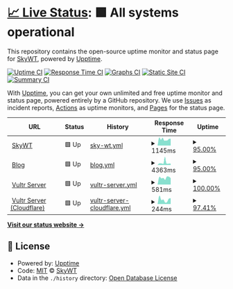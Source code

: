 # [📈 Live Status](https://uptime.skywt.cn): <!--live status--> **🟩 All systems operational**

This repository contains the open-source uptime monitor and status page for [SkyWT](https://skywt.cn/), powered by [Upptime](https://github.com/upptime/upptime).

[![Uptime CI](https://github.com/Skywt2003/uptime/workflows/Uptime%20CI/badge.svg)](https://github.com/Skywt2003/uptime/actions?query=workflow%3A%22Uptime+CI%22)
[![Response Time CI](https://github.com/Skywt2003/uptime/workflows/Response%20Time%20CI/badge.svg)](https://github.com/Skywt2003/uptime/actions?query=workflow%3A%22Response+Time+CI%22)
[![Graphs CI](https://github.com/Skywt2003/uptime/workflows/Graphs%20CI/badge.svg)](https://github.com/Skywt2003/uptime/actions?query=workflow%3A%22Graphs+CI%22)
[![Static Site CI](https://github.com/Skywt2003/uptime/workflows/Static%20Site%20CI/badge.svg)](https://github.com/Skywt2003/uptime/actions?query=workflow%3A%22Static+Site+CI%22)
[![Summary CI](https://github.com/Skywt2003/uptime/workflows/Summary%20CI/badge.svg)](https://github.com/Skywt2003/uptime/actions?query=workflow%3A%22Summary+CI%22)

With [Upptime](https://upptime.js.org), you can get your own unlimited and free uptime monitor and status page, powered entirely by a GitHub repository. We use [Issues](https://github.com/Skywt2003/uptime/issues) as incident reports, [Actions](https://github.com/Skywt2003/uptime/actions) as uptime monitors, and [Pages](https://uptime.skywt.cn) for the status page.

<!--start: status pages-->
<!-- This summary is generated by Upptime (https://github.com/upptime/upptime) -->
<!-- Do not edit this manually, your changes will be overwritten -->
<!-- prettier-ignore -->
| URL | Status | History | Response Time | Uptime |
| --- | ------ | ------- | ------------- | ------ |
| <img alt="" src="https://icons.duckduckgo.com/ip3/skywt.cn.ico" height="13"> [SkyWT](https://skywt.cn) | 🟩 Up | [sky-wt.yml](https://github.com/Skywt2003/uptime/commits/HEAD/history/sky-wt.yml) | <details><summary><img alt="Response time graph" src="./graphs/sky-wt/response-time-week.png" height="20"> 1145ms</summary><br><a href="https://uptime.skywt.cn/history/sky-wt"><img alt="Response time 1165" src="https://img.shields.io/endpoint?url=https%3A%2F%2Fraw.githubusercontent.com%2FSkywt2003%2Fuptime%2FHEAD%2Fapi%2Fsky-wt%2Fresponse-time.json"></a><br><a href="https://uptime.skywt.cn/history/sky-wt"><img alt="24-hour response time 1224" src="https://img.shields.io/endpoint?url=https%3A%2F%2Fraw.githubusercontent.com%2FSkywt2003%2Fuptime%2FHEAD%2Fapi%2Fsky-wt%2Fresponse-time-day.json"></a><br><a href="https://uptime.skywt.cn/history/sky-wt"><img alt="7-day response time 1145" src="https://img.shields.io/endpoint?url=https%3A%2F%2Fraw.githubusercontent.com%2FSkywt2003%2Fuptime%2FHEAD%2Fapi%2Fsky-wt%2Fresponse-time-week.json"></a><br><a href="https://uptime.skywt.cn/history/sky-wt"><img alt="30-day response time 1180" src="https://img.shields.io/endpoint?url=https%3A%2F%2Fraw.githubusercontent.com%2FSkywt2003%2Fuptime%2FHEAD%2Fapi%2Fsky-wt%2Fresponse-time-month.json"></a><br><a href="https://uptime.skywt.cn/history/sky-wt"><img alt="1-year response time 1197" src="https://img.shields.io/endpoint?url=https%3A%2F%2Fraw.githubusercontent.com%2FSkywt2003%2Fuptime%2FHEAD%2Fapi%2Fsky-wt%2Fresponse-time-year.json"></a></details> | <details><summary><a href="https://uptime.skywt.cn/history/sky-wt">95.00%</a></summary><a href="https://uptime.skywt.cn/history/sky-wt"><img alt="All-time uptime 99.78%" src="https://img.shields.io/endpoint?url=https%3A%2F%2Fraw.githubusercontent.com%2FSkywt2003%2Fuptime%2FHEAD%2Fapi%2Fsky-wt%2Fuptime.json"></a><br><a href="https://uptime.skywt.cn/history/sky-wt"><img alt="24-hour uptime 100.00%" src="https://img.shields.io/endpoint?url=https%3A%2F%2Fraw.githubusercontent.com%2FSkywt2003%2Fuptime%2FHEAD%2Fapi%2Fsky-wt%2Fuptime-day.json"></a><br><a href="https://uptime.skywt.cn/history/sky-wt"><img alt="7-day uptime 95.00%" src="https://img.shields.io/endpoint?url=https%3A%2F%2Fraw.githubusercontent.com%2FSkywt2003%2Fuptime%2FHEAD%2Fapi%2Fsky-wt%2Fuptime-week.json"></a><br><a href="https://uptime.skywt.cn/history/sky-wt"><img alt="30-day uptime 98.85%" src="https://img.shields.io/endpoint?url=https%3A%2F%2Fraw.githubusercontent.com%2FSkywt2003%2Fuptime%2FHEAD%2Fapi%2Fsky-wt%2Fuptime-month.json"></a><br><a href="https://uptime.skywt.cn/history/sky-wt"><img alt="1-year uptime 99.78%" src="https://img.shields.io/endpoint?url=https%3A%2F%2Fraw.githubusercontent.com%2FSkywt2003%2Fuptime%2FHEAD%2Fapi%2Fsky-wt%2Fuptime-year.json"></a></details>
| <img alt="" src="https://icons.duckduckgo.com/ip3/blog.skywt.cn.ico" height="13"> [Blog](https://blog.skywt.cn) | 🟩 Up | [blog.yml](https://github.com/Skywt2003/uptime/commits/HEAD/history/blog.yml) | <details><summary><img alt="Response time graph" src="./graphs/blog/response-time-week.png" height="20"> 4363ms</summary><br><a href="https://uptime.skywt.cn/history/blog"><img alt="Response time 4335" src="https://img.shields.io/endpoint?url=https%3A%2F%2Fraw.githubusercontent.com%2FSkywt2003%2Fuptime%2FHEAD%2Fapi%2Fblog%2Fresponse-time.json"></a><br><a href="https://uptime.skywt.cn/history/blog"><img alt="24-hour response time 3172" src="https://img.shields.io/endpoint?url=https%3A%2F%2Fraw.githubusercontent.com%2FSkywt2003%2Fuptime%2FHEAD%2Fapi%2Fblog%2Fresponse-time-day.json"></a><br><a href="https://uptime.skywt.cn/history/blog"><img alt="7-day response time 4363" src="https://img.shields.io/endpoint?url=https%3A%2F%2Fraw.githubusercontent.com%2FSkywt2003%2Fuptime%2FHEAD%2Fapi%2Fblog%2Fresponse-time-week.json"></a><br><a href="https://uptime.skywt.cn/history/blog"><img alt="30-day response time 3389" src="https://img.shields.io/endpoint?url=https%3A%2F%2Fraw.githubusercontent.com%2FSkywt2003%2Fuptime%2FHEAD%2Fapi%2Fblog%2Fresponse-time-month.json"></a><br><a href="https://uptime.skywt.cn/history/blog"><img alt="1-year response time 3532" src="https://img.shields.io/endpoint?url=https%3A%2F%2Fraw.githubusercontent.com%2FSkywt2003%2Fuptime%2FHEAD%2Fapi%2Fblog%2Fresponse-time-year.json"></a></details> | <details><summary><a href="https://uptime.skywt.cn/history/blog">95.00%</a></summary><a href="https://uptime.skywt.cn/history/blog"><img alt="All-time uptime 99.51%" src="https://img.shields.io/endpoint?url=https%3A%2F%2Fraw.githubusercontent.com%2FSkywt2003%2Fuptime%2FHEAD%2Fapi%2Fblog%2Fuptime.json"></a><br><a href="https://uptime.skywt.cn/history/blog"><img alt="24-hour uptime 100.00%" src="https://img.shields.io/endpoint?url=https%3A%2F%2Fraw.githubusercontent.com%2FSkywt2003%2Fuptime%2FHEAD%2Fapi%2Fblog%2Fuptime-day.json"></a><br><a href="https://uptime.skywt.cn/history/blog"><img alt="7-day uptime 95.00%" src="https://img.shields.io/endpoint?url=https%3A%2F%2Fraw.githubusercontent.com%2FSkywt2003%2Fuptime%2FHEAD%2Fapi%2Fblog%2Fuptime-week.json"></a><br><a href="https://uptime.skywt.cn/history/blog"><img alt="30-day uptime 98.85%" src="https://img.shields.io/endpoint?url=https%3A%2F%2Fraw.githubusercontent.com%2FSkywt2003%2Fuptime%2FHEAD%2Fapi%2Fblog%2Fuptime-month.json"></a><br><a href="https://uptime.skywt.cn/history/blog"><img alt="1-year uptime 99.71%" src="https://img.shields.io/endpoint?url=https%3A%2F%2Fraw.githubusercontent.com%2FSkywt2003%2Fuptime%2FHEAD%2Fapi%2Fblog%2Fuptime-year.json"></a></details>
| <img alt="" src="https://icons.duckduckgo.com/ip3/v.skywt.cn.ico" height="13"> [Vultr Server](https://v.skywt.cn) | 🟩 Up | [vultr-server.yml](https://github.com/Skywt2003/uptime/commits/HEAD/history/vultr-server.yml) | <details><summary><img alt="Response time graph" src="./graphs/vultr-server/response-time-week.png" height="20"> 581ms</summary><br><a href="https://uptime.skywt.cn/history/vultr-server"><img alt="Response time 549" src="https://img.shields.io/endpoint?url=https%3A%2F%2Fraw.githubusercontent.com%2FSkywt2003%2Fuptime%2FHEAD%2Fapi%2Fvultr-server%2Fresponse-time.json"></a><br><a href="https://uptime.skywt.cn/history/vultr-server"><img alt="24-hour response time 690" src="https://img.shields.io/endpoint?url=https%3A%2F%2Fraw.githubusercontent.com%2FSkywt2003%2Fuptime%2FHEAD%2Fapi%2Fvultr-server%2Fresponse-time-day.json"></a><br><a href="https://uptime.skywt.cn/history/vultr-server"><img alt="7-day response time 581" src="https://img.shields.io/endpoint?url=https%3A%2F%2Fraw.githubusercontent.com%2FSkywt2003%2Fuptime%2FHEAD%2Fapi%2Fvultr-server%2Fresponse-time-week.json"></a><br><a href="https://uptime.skywt.cn/history/vultr-server"><img alt="30-day response time 596" src="https://img.shields.io/endpoint?url=https%3A%2F%2Fraw.githubusercontent.com%2FSkywt2003%2Fuptime%2FHEAD%2Fapi%2Fvultr-server%2Fresponse-time-month.json"></a><br><a href="https://uptime.skywt.cn/history/vultr-server"><img alt="1-year response time 560" src="https://img.shields.io/endpoint?url=https%3A%2F%2Fraw.githubusercontent.com%2FSkywt2003%2Fuptime%2FHEAD%2Fapi%2Fvultr-server%2Fresponse-time-year.json"></a></details> | <details><summary><a href="https://uptime.skywt.cn/history/vultr-server">100.00%</a></summary><a href="https://uptime.skywt.cn/history/vultr-server"><img alt="All-time uptime 94.82%" src="https://img.shields.io/endpoint?url=https%3A%2F%2Fraw.githubusercontent.com%2FSkywt2003%2Fuptime%2FHEAD%2Fapi%2Fvultr-server%2Fuptime.json"></a><br><a href="https://uptime.skywt.cn/history/vultr-server"><img alt="24-hour uptime 100.00%" src="https://img.shields.io/endpoint?url=https%3A%2F%2Fraw.githubusercontent.com%2FSkywt2003%2Fuptime%2FHEAD%2Fapi%2Fvultr-server%2Fuptime-day.json"></a><br><a href="https://uptime.skywt.cn/history/vultr-server"><img alt="7-day uptime 100.00%" src="https://img.shields.io/endpoint?url=https%3A%2F%2Fraw.githubusercontent.com%2FSkywt2003%2Fuptime%2FHEAD%2Fapi%2Fvultr-server%2Fuptime-week.json"></a><br><a href="https://uptime.skywt.cn/history/vultr-server"><img alt="30-day uptime 100.00%" src="https://img.shields.io/endpoint?url=https%3A%2F%2Fraw.githubusercontent.com%2FSkywt2003%2Fuptime%2FHEAD%2Fapi%2Fvultr-server%2Fuptime-month.json"></a><br><a href="https://uptime.skywt.cn/history/vultr-server"><img alt="1-year uptime 93.47%" src="https://img.shields.io/endpoint?url=https%3A%2F%2Fraw.githubusercontent.com%2FSkywt2003%2Fuptime%2FHEAD%2Fapi%2Fvultr-server%2Fuptime-year.json"></a></details>
| <img alt="" src="https://icons.duckduckgo.com/ip3/skywt.eu.org.ico" height="13"> [Vultr Server (Cloudflare)](https://skywt.eu.org) | 🟩 Up | [vultr-server-cloudflare.yml](https://github.com/Skywt2003/uptime/commits/HEAD/history/vultr-server-cloudflare.yml) | <details><summary><img alt="Response time graph" src="./graphs/vultr-server-cloudflare/response-time-week.png" height="20"> 244ms</summary><br><a href="https://uptime.skywt.cn/history/vultr-server-cloudflare"><img alt="Response time 233" src="https://img.shields.io/endpoint?url=https%3A%2F%2Fraw.githubusercontent.com%2FSkywt2003%2Fuptime%2FHEAD%2Fapi%2Fvultr-server-cloudflare%2Fresponse-time.json"></a><br><a href="https://uptime.skywt.cn/history/vultr-server-cloudflare"><img alt="24-hour response time 335" src="https://img.shields.io/endpoint?url=https%3A%2F%2Fraw.githubusercontent.com%2FSkywt2003%2Fuptime%2FHEAD%2Fapi%2Fvultr-server-cloudflare%2Fresponse-time-day.json"></a><br><a href="https://uptime.skywt.cn/history/vultr-server-cloudflare"><img alt="7-day response time 244" src="https://img.shields.io/endpoint?url=https%3A%2F%2Fraw.githubusercontent.com%2FSkywt2003%2Fuptime%2FHEAD%2Fapi%2Fvultr-server-cloudflare%2Fresponse-time-week.json"></a><br><a href="https://uptime.skywt.cn/history/vultr-server-cloudflare"><img alt="30-day response time 260" src="https://img.shields.io/endpoint?url=https%3A%2F%2Fraw.githubusercontent.com%2FSkywt2003%2Fuptime%2FHEAD%2Fapi%2Fvultr-server-cloudflare%2Fresponse-time-month.json"></a><br><a href="https://uptime.skywt.cn/history/vultr-server-cloudflare"><img alt="1-year response time 234" src="https://img.shields.io/endpoint?url=https%3A%2F%2Fraw.githubusercontent.com%2FSkywt2003%2Fuptime%2FHEAD%2Fapi%2Fvultr-server-cloudflare%2Fresponse-time-year.json"></a></details> | <details><summary><a href="https://uptime.skywt.cn/history/vultr-server-cloudflare">97.41%</a></summary><a href="https://uptime.skywt.cn/history/vultr-server-cloudflare"><img alt="All-time uptime 99.95%" src="https://img.shields.io/endpoint?url=https%3A%2F%2Fraw.githubusercontent.com%2FSkywt2003%2Fuptime%2FHEAD%2Fapi%2Fvultr-server-cloudflare%2Fuptime.json"></a><br><a href="https://uptime.skywt.cn/history/vultr-server-cloudflare"><img alt="24-hour uptime 81.84%" src="https://img.shields.io/endpoint?url=https%3A%2F%2Fraw.githubusercontent.com%2FSkywt2003%2Fuptime%2FHEAD%2Fapi%2Fvultr-server-cloudflare%2Fuptime-day.json"></a><br><a href="https://uptime.skywt.cn/history/vultr-server-cloudflare"><img alt="7-day uptime 97.41%" src="https://img.shields.io/endpoint?url=https%3A%2F%2Fraw.githubusercontent.com%2FSkywt2003%2Fuptime%2FHEAD%2Fapi%2Fvultr-server-cloudflare%2Fuptime-week.json"></a><br><a href="https://uptime.skywt.cn/history/vultr-server-cloudflare"><img alt="30-day uptime 99.40%" src="https://img.shields.io/endpoint?url=https%3A%2F%2Fraw.githubusercontent.com%2FSkywt2003%2Fuptime%2FHEAD%2Fapi%2Fvultr-server-cloudflare%2Fuptime-month.json"></a><br><a href="https://uptime.skywt.cn/history/vultr-server-cloudflare"><img alt="1-year uptime 99.95%" src="https://img.shields.io/endpoint?url=https%3A%2F%2Fraw.githubusercontent.com%2FSkywt2003%2Fuptime%2FHEAD%2Fapi%2Fvultr-server-cloudflare%2Fuptime-year.json"></a></details>

<!--end: status pages-->

[**Visit our status website →**](https://uptime.skywt.cn)

## 📄 License

- Powered by: [Upptime](https://github.com/upptime/upptime)
- Code: [MIT](./LICENSE) © [SkyWT](https://skywt.cn/)
- Data in the `./history` directory: [Open Database License](https://opendatacommons.org/licenses/odbl/1-0/)
